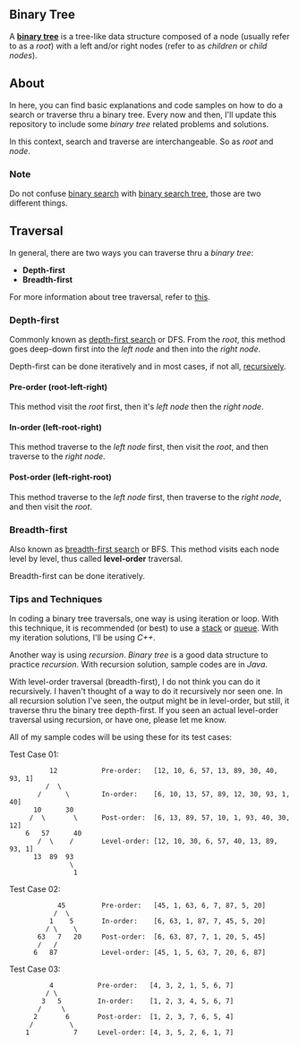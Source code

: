 ## Binary Tree
A **[binary tree](https://en.wikipedia.org/wiki/Binary_tree)** is a tree-like data structure composed of a node (usually refer to as a *root*) with a left and/or right nodes (refer to as *children* or *child nodes*).

## About
In here, you can find basic explanations and code samples on how to do a search or traverse thru a binary tree. Every now and then, I'll update this repository to include some *binary tree* related problems and solutions.  

In this context, search and traverse are interchangeable. So as *root* and *node*.

### Note
Do not confuse [binary search](https://en.wikipedia.org/wiki/Binary_search_algorithm) with [binary search tree](https://en.wikipedia.org/wiki/Binary_search_tree), those are two different things.

## Traversal
In general, there are two ways you can traverse thru a *binary tree*:
* **Depth-first**
* **Breadth-first**

For more information about tree traversal, refer to [this](https://en.wikipedia.org/wiki/Tree_traversal).

### Depth-first
Commonly known as [depth-first search](https://en.wikipedia.org/wiki/Tree_traversal#Depth-first_search_of_binary_tree) or DFS. From the *root*, this method goes deep-down first into the *left node* and then into the *right node*. 

Depth-first can be done iteratively and in most cases, if not all, [recursively](https://en.wikipedia.org/wiki/Recursion_(computer_science)).

#### Pre-order (root-left-right)
This method visit the *root* first, then it's *left node* then the *right node*.

#### In-order (left-root-right)
This method traverse to the *left node* first, then visit the *root*, and then traverse to the *right node*.

#### Post-order (left-right-root)
This method traverse to the *left node* first, then traverse to the *right node*, and then visit the *root*.

### Breadth-first
Also known as [breadth-first search](https://en.wikipedia.org/wiki/Tree_traversal#Breadth-first_search) or BFS. This method visits each node level by level, thus called **level-order** traversal. 

Breadth-first can be done iteratively.

### Tips and Techniques
In coding a binary tree traversals, one way is using iteration or loop. With this technique, it is recommended (or best) to use a [stack](https://en.wikipedia.org/wiki/Stack_%28abstract_data_type%29) or [queue](https://en.wikipedia.org/wiki/Queue_(abstract_data_type)). With my iteration solutions, I'll be using *C++*.

Another way is using *recursion*. *Binary tree* is a good data structure to practice *recursion*. With recursion solution, sample codes are in *Java*.

With level-order traversal (breadth-first), I do not think you can do it recursively. I haven't thought of a way to do it recursively nor seen one. In all recursion solution I've seen, the output might be in level-order, but still, it traverse thru the binary tree depth-first. If you seen an actual level-order traversal using recursion, or have one, please let me know.

All of my sample codes will be using these for its test cases: 

Test Case 01:
```
          12           Pre-order:   [12, 10, 6, 57, 13, 89, 30, 40, 93, 1]
         /  \          
       /      \        In-order:    [6, 10, 13, 57, 89, 12, 30, 93, 1, 40]
      10      30       
     /  \       \      Post-order:  [6, 13, 89, 57, 10, 1, 93, 40, 30, 12]
    6   57      40     
       /  \    /       Level-order: [12, 10, 30, 6, 57, 40, 13, 89, 93, 1]
      13  89  93       
               \      
                1
```

Test Case 02:
```
            45         Pre-order:   [45, 1, 63, 6, 7, 87, 5, 20]
           /  \
          1    5       In-order:    [6, 63, 1, 87, 7, 45, 5, 20]
         / \    \
       63   7   20     Post-order:  [6, 63, 87, 7, 1, 20, 5, 45]
       /   / 
      6   87           Level-order: [45, 1, 5, 63, 7, 20, 6, 87]
```

Test Case 03:
```
          4           Pre-order:   [4, 3, 2, 1, 5, 6, 7]
         / \
        3   5         In-order:    [1, 2, 3, 4, 5, 6, 7]
       /     \
      2       6       Post-order:  [1, 2, 3, 7, 6, 5, 4]
     /         \
    1           7     Level-order: [4, 3, 5, 2, 6, 1, 7]
```